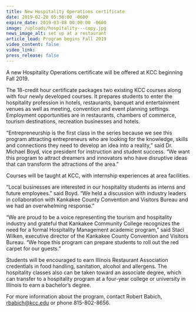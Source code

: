 ```yaml
---
title: New Hospitality Operations certificate
date: 2019-02-20 05:58:00 -0600
expire_date: 2019-03-08 00:00:00 -0600
image: /uploads/hospitality---copy.jpg
news_image_alt: set up at a restaurant
article_lead: Program begins Fall 2019
video_content: false
video_link:
press_release: false
---
```


A new Hospitality Operations certificate will be offered at KCC beginning Fall 2019.

The 18-credit hour certificate packages two existing KCC courses along with four newly developed courses. It prepares students to enter the hospitality profession in hotels, restaurants, banquet and entertainment venues as well as meeting, convention and event planning settings. Employment opportunities are in restaurants, chambers of commerce, tourism destinations, recreation businesses and hotels.

“Entrepreneurship is the first class in the series because we see this program attracting entrepreneurs who are looking for the knowledge, skills and connections they need to develop an idea into a reality,” said Dr. Michael Boyd, vice president for instruction and student success. “We want this program to attract dreamers and innovators who have disruptive ideas that can transform the attractions of the area.”

Courses will be taught at KCC, with internship experiences at area facilities.

“Local businesses are interested in our hospitality students as interns and future employees.” said Boyd. “We held a discussion with industry leaders in collaboration with Kankakee County Convention and Visitors Bureau and we had an overwhelming response.”

“We are proud to be a voice representing the tourism and hospitality industry and grateful that Kankakee Community College recognizes the need for a formal Hospitality Management academic program,” said Staci Wilken, executive director of the Kankakee County Convention and Visitors Bureau. “We hope this program can prepare students to roll out the red carpet for our guests.”

Students will be encouraged to earn Illinois Restaurant Association credentials in food handling, sanitation, alcohol and allergens. The hospitality classes also can be taken toward an associate degree, which can transfer to a hospitality program at a four-year college or university in Illinois to earn a bachelor’s degree.

For more information about the program, contact Robert Babich, [rbabich@kcc.edu](mailto:rbabich@kcc.edu) or phone 815-802-8656.